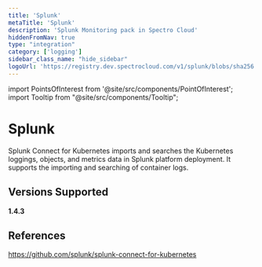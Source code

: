 ```yaml
---
title: 'Splunk'
metaTitle: 'Splunk'
description: 'Splunk Monitoring pack in Spectro Cloud'
hiddenFromNav: true
type: "integration"
category: ['logging']
sidebar_class_name: "hide_sidebar"
logoUrl: 'https://registry.dev.spectrocloud.com/v1/splunk/blobs/sha256:1729cfced51a1ef8693997aee535f098a782f15fba9ca5232a8dfba68a8d4857?type=image/png'
---
```





import PointsOfInterest from '@site/src/components/PointOfInterest';
import Tooltip from "@site/src/components/Tooltip";


# Splunk

Splunk Connect for Kubernetes imports and searches the Kubernetes loggings, objects, and metrics data in Splunk platform deployment. It supports the importing and searching of container logs.

## Versions Supported

<Tabs>

<TabItem value="1.4.x" label="1.4.x">

**1.4.3**

</TabItem>
</Tabs>

## References

https://github.com/splunk/splunk-connect-for-kubernetes
